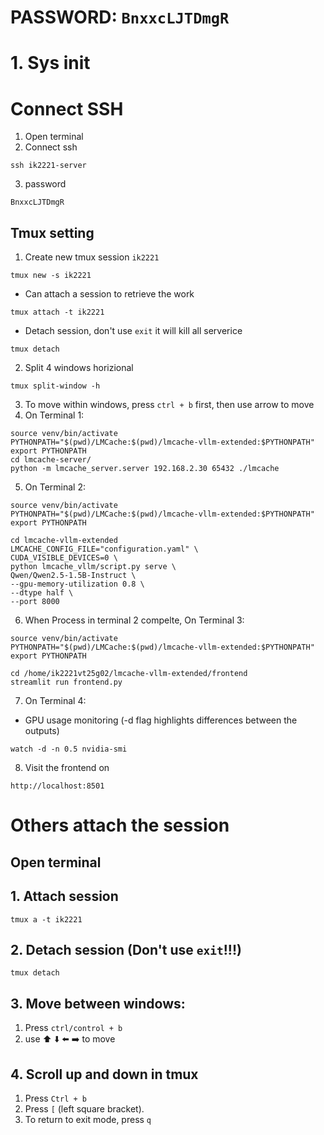 # PASSWORD: `BnxxcLJTDmgR`
# 1. Sys init
# Connect SSH
1. Open terminal
2. Connect ssh
```
ssh ik2221-server
```
3. password
```
BnxxcLJTDmgR
```
## Tmux setting
1. Create new tmux session `ik2221`
```
tmux new -s ik2221
```
- Can attach a session to retrieve the work
```
tmux attach -t ik2221
```
- Detach session, don't use `exit` it will kill all serverice
```
tmux detach
```
2. Split 4 windows horizional
```
tmux split-window -h
```
3. To move within windows, press `ctrl + b` first, then use arrow to move
4. On Terminal 1:
```
source venv/bin/activate
PYTHONPATH="$(pwd)/LMCache:$(pwd)/lmcache-vllm-extended:$PYTHONPATH"
export PYTHONPATH
cd lmcache-server/
python -m lmcache_server.server 192.168.2.30 65432 ./lmcache
```
5. On Terminal 2:
```
source venv/bin/activate
PYTHONPATH="$(pwd)/LMCache:$(pwd)/lmcache-vllm-extended:$PYTHONPATH"
export PYTHONPATH

cd lmcache-vllm-extended
LMCACHE_CONFIG_FILE="configuration.yaml" \
CUDA_VISIBLE_DEVICES=0 \
python lmcache_vllm/script.py serve \
Qwen/Qwen2.5-1.5B-Instruct \
--gpu-memory-utilization 0.8 \
--dtype half \
--port 8000
```
6. When Process in terminal 2 compelte, On Terminal 3:
```
source venv/bin/activate
PYTHONPATH="$(pwd)/LMCache:$(pwd)/lmcache-vllm-extended:$PYTHONPATH"
export PYTHONPATH

cd /home/ik2221vt25g02/lmcache-vllm-extended/frontend
streamlit run frontend.py
```
7. On Terminal 4:
- GPU usage monitoring (-d flag highlights differences between the outputs)
```
watch -d -n 0.5 nvidia-smi
```
8. Visit the frontend on 
```
http://localhost:8501
```
# Others attach the session
## Open terminal
## 1. Attach session
```
tmux a -t ik2221
```
## 2. Detach session (Don't use `exit`!!!)
```
tmux detach
```
## 3. Move between windows:
1. Press `ctrl/control + b`
2. use ⬆️ ⬇️ ⬅️ ➡️ to move

## 4. Scroll up and down in tmux
1. Press `Ctrl + b`
2. Press `[` (left square bracket).
3. To return to exit mode, press `q`
